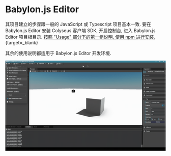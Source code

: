 # Babylon.js Editor

其项目建立的步骤跟一般的 JavaScript 或 Typescript 项目基本一致.
要在 Babylon.js Editor 安装 Colyseus 客户端 SDK, 开启控制台, 进入 Babylon.js Editor 项目根目录. [按照 "Usage" 部分下的第一组说明, 使用 npm 进行安装.](/getting-started/javascript-client/#usage){target=_blank}

其余的使用说明都适用于 Babylon.js Editor 开发环境.

![Install](babylonjs-editor/install.gif)